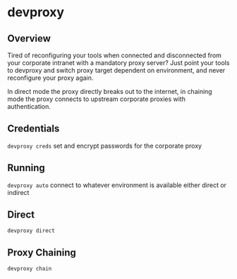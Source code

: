 # devproxy

## Overview
 
Tired of reconfiguring your tools when connected and disconnected from your corporate intranet with a mandatory proxy server? 
Just point your tools to devproxy and switch proxy target dependent on environment, and never reconfigure your proxy again.

In direct mode the proxy directly breaks out to the internet, in chaining mode the proxy connects to upstream corporate proxies 
with authentication.

## Credentials

`devproxy creds` set and encrypt passwords for the corporate proxy 

## Running

`devproxy auto` connect to whatever environment is available either direct or indirect

## Direct

`devproxy direct` 

## Proxy Chaining

`devproxy chain`
